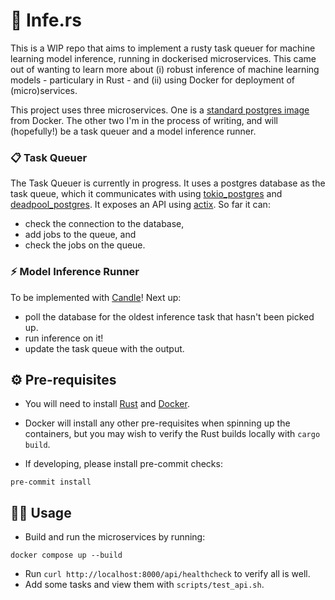 # 🦀 Infe.rs

This is a WIP repo that aims to implement a rusty task queuer for machine learning model inference, running in dockerised microservices. This came out of wanting to learn more about (i) robust inference of machine learning models - particulary in Rust - and (ii) using Docker for deployment of (micro)services.

This project uses three microservices. One is a [standard postgres image](https://hub.docker.com/_/postgres) from Docker. The other two I'm in the process of writing, and will (hopefully!) be a task queuer and a model inference runner.

### 📋 Task Queuer

The Task Queuer is currently in progress. It uses a postgres database as the task queue, which it communicates with using [tokio_postgres](https://crates.io/crates/tokio-postgres) and [deadpool_postgres](https://crates.io/crates/deadpool-postgres). It exposes an API using [actix](https://actix.rs/). So far it can:
- check the connection to the database,
- add jobs to the queue, and
- check the jobs on the queue.

### ⚡️ Model Inference Runner

To be implemented with [Candle](https://github.com/huggingface/candle)! Next up:
- poll the database for the oldest inference task that hasn't been picked up.
- run inference on it!
- update the task queue with the output.

## ⚙️ Pre-requisites

- You will need to install [Rust](https://www.rust-lang.org/learn/get-started) and [Docker](https://docs.docker.com/engine/install/).
- Docker will install any other pre-requisites when spinning up the containers, but you may wish to verify the Rust builds locally with `cargo build`.

- If developing, please install pre-commit checks:
```
pre-commit install
```

## 🧑‍💻 Usage

- Build and run the microservices by running:
```
docker compose up --build
```
- Run `curl http://localhost:8000/api/healthcheck` to verify all is well.
- Add some tasks and view them with `scripts/test_api.sh`.
